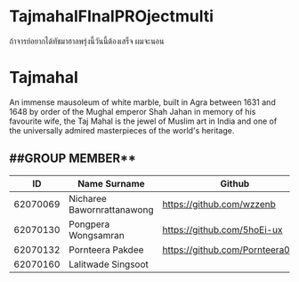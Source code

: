 # TajmahalFInalPROjectmulti
ถ้าจารย์อยากได้ทัชมาฮาลพรุ่งนี้วันนี้ต้องเสร็จ
ผมจะนอน
# Tajmahal
An immense mausoleum of white marble, built in Agra between 1631 and 1648 by order of the Mughal emperor Shah Jahan in memory of his favourite wife, the Taj Mahal is the jewel of Muslim art in India and one of the universally admired masterpieces of the world's heritage.


##GROUP MEMBER**
-
ID  | Name Surname | Github |
----- | ---------- | -------|
62070069 | Nicharee Bawornrattanawong |https://github.com/wzzenb|
62070130 | Pongpera Wongsamran |https://github.com/5hoEi-ux|
62070132 | Pornteera Pakdee |https://github.com/Pornteera0504|
62070160 | Lalitwade Singsoot|
